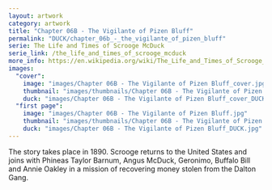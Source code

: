 ```yaml
---
layout: artwork
category: artwork
title: "Chapter 06B - The Vigilante of Pizen Bluff"
permalink: "DUCK/chapter_06b_-_the_vigilante_of_pizen_bluff"
serie: The Life and Times of Scrooge McDuck
serie_link: /the_life_and_times_of_scrooge_mcduck
more_info: https://en.wikipedia.org/wiki/The_Life_and_Times_of_Scrooge_McDuck
images:
  "cover":
    image: "images/Chapter 06B - The Vigilante of Pizen Bluff_cover.jpg"
    thumbnail: "images/thumbnails/Chapter 06B - The Vigilante of Pizen Bluff_cover.jpg"
    duck: "images/Chapter 06B - The Vigilante of Pizen Bluff_cover_DUCK.jpg"
  "first page":
    image: "images/Chapter 06B - The Vigilante of Pizen Bluff.jpg"
    thumbnail: "images/thumbnails/Chapter 06B - The Vigilante of Pizen Bluff.jpg"
    duck: "images/Chapter 06B - The Vigilante of Pizen Bluff_DUCK.jpg"
---
```


The story takes place in 1890. Scrooge returns to the United States and joins with Phineas Taylor Barnum, Angus McDuck, Geronimo, Buffalo Bill and Annie Oakley in a mission of recovering money stolen from the Dalton Gang.
